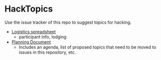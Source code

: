 # HackTopics
Use the issue tracker of this repo to suggest topics for hacking.

* [Logistics spreadsheet](https://docs.google.com/spreadsheets/d/1tlgw4XGwkzKcMgMbg7dlQX-jl1nQODLY22pqdB62n-c/edit#gid=0)
  * participant info, lodging
* [Planning Document](https://docs.google.com/document/d/1BIqgL351Wn0BAnxkLj4SLweGovoJ5so9swOcVfWc5G4/edit#)
  * Includes an agenda, list of proposed topics that need to be moved to issues in this repository, etc.
